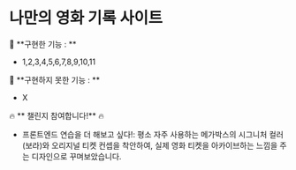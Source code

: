 # 나만의 영화 기록 사이트

📝 **구현한 기능 : **
- 1,2,3,4,5,6,7,8,9,10,11

📝 **구현하지 못한 기능 : **
- X

🔥 ** 챌린지 참여합니다!** 🔥
- 프론트엔드 연습을 더 해보고 싶다!: 평소 자주 사용하는 메가박스의 시그니처 컬러(보라)와 오리지널 티켓 컨셉을 착안하여, 실제 영화 티켓을 아카이브하는 느낌을 주는 디자인으로 꾸며보았습니다.